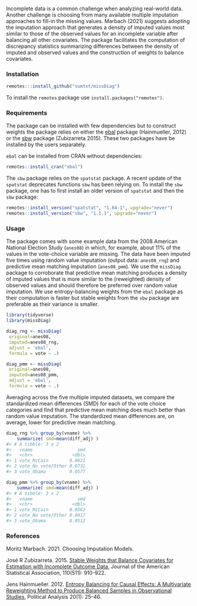 
Incomplete data is a common challenge when analyzing real-world data.
Another challenge is choosing from many available multiple imputation
approaches to fill-in the missing values. Marbach (2021) suggests
adopting the imputation approach that generates a density of imputed
values most similar to those of the observed values for an incomplete
variable after balancing all other covariates. The package facilitates
the computation of discrepancy statistics summarizing differences
between the density of imputed and observed values and the construction
of weights to balance covariates.

### Installation

``` r
remotes:::install_github("sumtxt/missDiag")
```

To install the `remotes` package use `install.packages("remotes")`.

### Requirements

The package can be installed with few dependencies but to construct
weights the package relies on either the
[ebal](https://cran.r-project.org/web/packages/ebal/index.html) package
(Hainmueller, 2012) or the
[sbw](https://cran.r-project.org/web/packages/sbw/index.html) package
(Zubizarreta 2015). These two packages have be installed by the users
separately.

`ebal` can be installed from CRAN without dependencies:

``` r
remotes::install_cran("ebal")
```

The `sbw` package relies on the `spatstat` package. A recent update of
the `spatstat` deprecates functions `sbw` has been relying on. To
install the `sbw` package, one has to first install an older version of
`spatstat` and then the `sbw` package:

``` r
remotes::install_version("spatstat", "1.64-1", upgrade="never")
remotes::install_version("sbw", "1.1.1", upgrade="never")
```

### Usage

The package comes with some example data from the 2008 American National
Election Study (`anes08`) in which, for example, about 11% of the values
in the vote-choice variable are missing. The data have been imputed five
times using random value imputation (output data: `anes08_rng`) and
predictive mean matching imputation (`anes08_pmm`). We use the
`missDiag` package to corroborate that predictive mean matching produces
a density of imputed values that is more similar to the (reweighted)
density of observed values and should therefore be preferred over random
value imputation. We use entropy-balancing weights from the `ebal`
package as their computation is faster but stable weights from the `sbw`
package are preferable as their variance is smaller.

``` r
library(tidyverse)
library(missDiag)

diag_rng <- missDiag( 
 original=anes08, 
 imputed=anes08_rng, 
 adjust = 'ebal',
 formula = vote ~ .)

diag_pmm <- missDiag( 
 original=anes08, 
 imputed=anes08_pmm, 
 adjust = 'ebal',
 formula = vote ~ .)
```

Averaging across the five multiple imputed datasets, we compare the
standardized mean differences (SMD) for each of the vote choice
categories and find that predictive mean matching does much better than
random value imputation. The standardized mean differences are, on
average, lower for predictive mean matching.

``` r
diag_rng %>% group_by(vname) %>% 
    summarize( smd=mean(diff_adj) )
#> # A tibble: 3 x 2
#>   vname                 smd
#>   <chr>               <dbl>
#> 1 vote_McCain        0.0621
#> 2 vote_No vote/Other 0.0731
#> 3 vote_Obama         0.0577

diag_pmm %>% group_by(vname) %>% 
    summarize( smd=mean(diff_adj) )
#> # A tibble: 3 x 2
#>   vname                 smd
#>   <chr>               <dbl>
#> 1 vote_McCain        0.0562
#> 2 vote_No vote/Other 0.0417
#> 3 vote_Obama         0.0512
```

### References

Moritz Marbach. 2021. Choosing Imputation Models.

José R Zubizarreta. 2015. [Stable Weights that Balance Covariates for
Estimation with Incomplete Outcome
Data](https://doi.org/10.1080/01621459.2015.1023805), Journal of the
American Statistical Association, 110(511): 910-922.

Jens Hainmueller. 2012. [Entropy Balancing for Causal Effects: A
Multivariate Reweighting Method to Produce Balanced Samples in
Observational Studies](https://doi.org/10.1093/pan/mpr025), Political
Analysis 20(1): 25–46.

